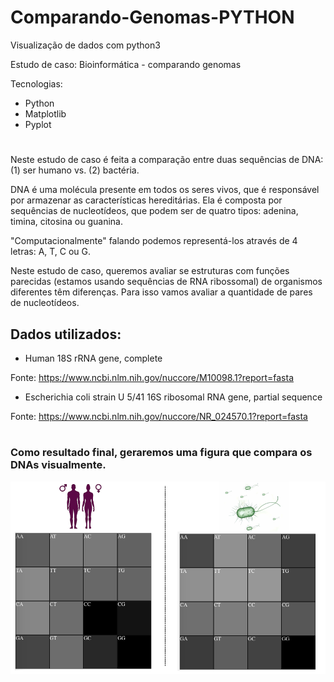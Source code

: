 # Comparando-Genomas-PYTHON
Visualização de dados com python3

Estudo de caso: Bioinformática - comparando genomas

Tecnologias:

 - Python
 - Matplotlib
 - Pyplot
#
Neste estudo de caso é feita a comparação entre duas sequências de DNA: (1) ser humano vs. (2) bactéria.
 
DNA é uma molécula presente em todos os seres vivos, 
que é responsável por armazenar as características hereditárias. 
Ela é composta por sequências de nucleotídeos, que podem ser de
quatro tipos: adenina, timina, citosina ou guanina.
 
"Computacionalmente" falando podemos representá-los 
através de 4 letras: A, T, C ou G.
 
Neste estudo de caso, queremos avaliar se estruturas com funções parecidas (estamos usando sequências de RNA ribossomal)
de organismos diferentes têm diferenças. Para isso vamos avaliar a quantidade de pares de nucleotídeos.
 
 ## Dados utilizados:
 - Human 18S rRNA gene, complete
 
 Fonte: https://www.ncbi.nlm.nih.gov/nuccore/M10098.1?report=fasta
 
 - Escherichia coli strain U 5/41 16S ribosomal RNA gene, partial sequence
 
 Fonte: https://www.ncbi.nlm.nih.gov/nuccore/NR_024570.1?report=fasta

#

### Como resultado final, geraremos uma figura que compara os DNAs visualmente.


![](https://github.com/Ramon-Goveia/Comparando-Genomas-PYTHON/blob/master/result.png)
